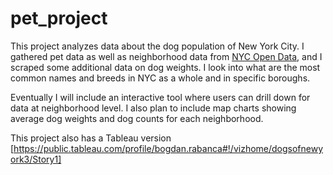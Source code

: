 # pet_project
This project analyzes data about the dog population of New York City.
I gathered pet data as well as neighborhood data from [NYC Open Data](https://opendata.cityofnewyork.us/), and I scraped some additional data on dog weights. I look into what are the most common names and breeds in NYC as a whole and in specific boroughs.

Eventually I will include an interactive tool where users can drill down for data at neighborhood level. I also plan to include map charts showing average dog weights and dog counts for each neighborhood. 

This project also has a Tableau version [https://public.tableau.com/profile/bogdan.rabanca#!/vizhome/dogsofnewyork3/Story1]
